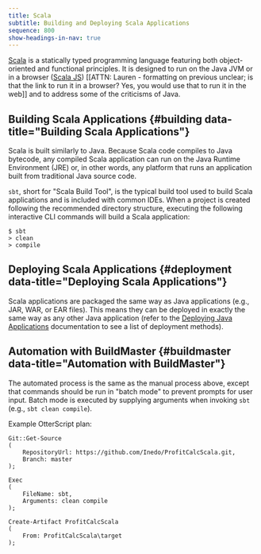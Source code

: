 ```yaml
---
title: Scala
subtitle: Building and Deploying Scala Applications
sequence: 800
show-headings-in-nav: true
---
```


[Scala](https://www.scala-lang.org/) is a statically typed programming language featuring both object-oriented and functional principles. It is designed to run on the Java JVM or in a browser ([Scala JS](https://www.scala-js.org/)) [[ATTN: Lauren - formatting on previous unclear; is that the link to run it in a browser? Yes, you would use that to run it in the web]] and to address some of the criticisms of Java.

## Building Scala Applications {#building data-title="Building Scala Applications"}

Scala is built similarly to Java. Because Scala code compiles to Java bytecode, any compiled Scala application can run on the Java Runtime Environment (JRE) or, in other words, any platform that runs an application built from traditional Java source code.

`sbt`, short for "Scala Build Tool", is the typical build tool used to build Scala applications and is included with common IDEs. When a project is created following the recommended directory structure, executing the following interactive CLI commands will build a Scala application:
```
$ sbt 
> clean 
> compile
```

## Deploying Scala Applications {#deployment data-title="Deploying Scala Applications"}

Scala applications are packaged the same way as Java applications (e.g., JAR, WAR, or EAR files). This means they can be deployed in exactly the same way as any other Java application (refer to the [Deploying Java Applications](/docs/buildmaster/platforms/java#deployment) documentation to see a list of deployment methods).

## Automation with BuildMaster {#buildmaster data-title="Automation with BuildMaster"}

The automated process is the same as the manual process above, except that commands should be run in "batch mode" to prevent prompts for user input. Batch mode is executed by supplying arguments when invoking `sbt` (e.g., `sbt clean compile`).

Example OtterScript plan:
```
Git::Get-Source
(
    RepositoryUrl: https://github.com/Inedo/ProfitCalcScala.git,
    Branch: master
);

Exec
(
    FileName: sbt,
    Arguments: clean compile
);

Create-Artifact ProfitCalcScala
(
    From: ProfitCalcScala\target
);
```

